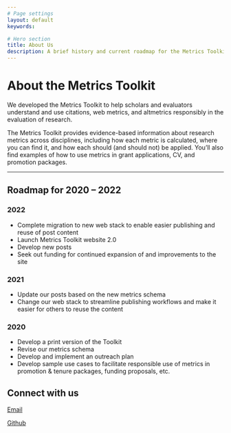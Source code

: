 ```yaml
---
# Page settings
layout: default
keywords:

# Hero section
title: About Us
description: A brief history and current roadmap for the Metrics Toolkit project
---
```


# About the Metrics Toolkit

We developed the Metrics Toolkit to help scholars and evaluators understand and use citations, web metrics, and altmetrics responsibly in the evaluation of research.

The Metrics Toolkit provides evidence-based information about research metrics across disciplines, including how each metric is calculated, where you can find it, and how each should (and should not) be applied. You’ll also find examples of how to use metrics in grant applications, CV, and promotion packages.


---

## Roadmap for 2020 – 2022

### 2022

- Complete migration to new web stack to enable easier publishing and reuse of post content
- Launch Metrics Toolkit website 2.0
- Develop new posts 
- Seek out funding for continued expansion of and improvements to the site


### 2021

- Update our posts based on the new metrics schema
- Change our web stack to streamline publishing workflows and make it easier for others to reuse the content


### 2020

- Develop a print version of the Toolkit
- Revise our metrics schema
- Develop and implement an outreach plan
- Develop sample use cases to facilitate responsible use of metrics in promotion & tenure packages, funding proposals, etc.



## Connect with us

[Email](mailto:metricstoolkit@gmail.com)

[Github](https://github.com/Metrics-Toolkit)

